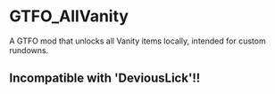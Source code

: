 # GTFO_AllVanity

A GTFO mod that unlocks all Vanity items locally, intended for custom rundowns.  

## Incompatible with 'DeviousLick'!!